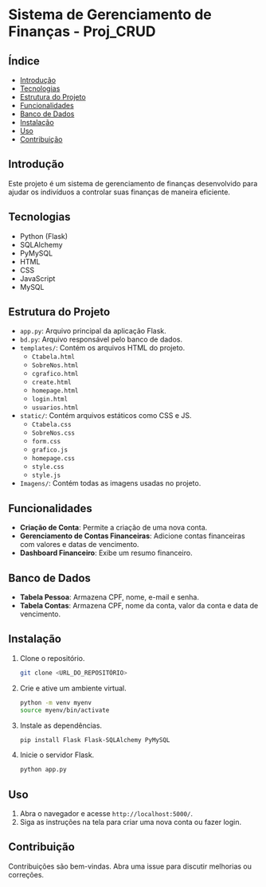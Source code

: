 # Sistema de Gerenciamento de Finanças - Proj_CRUD

## Índice

- [Introdução](#introdução)
- [Tecnologias](#tecnologias)
- [Estrutura do Projeto](#estrutura-do-projeto)
- [Funcionalidades](#funcionalidades)
- [Banco de Dados](#banco-de-dados)
- [Instalação](#instalação)
- [Uso](#uso)
- [Contribuição](#contribuição)

## Introdução

Este projeto é um sistema de gerenciamento de finanças desenvolvido para ajudar os indivíduos a controlar suas finanças de maneira eficiente.

## Tecnologias

- Python (Flask)
- SQLAlchemy
- PyMySQL
- HTML
- CSS
- JavaScript
- MySQL

## Estrutura do Projeto

- `app.py`: Arquivo principal da aplicação Flask.
- `bd.py`: Arquivo responsável pelo banco de dados.
- `templates/`: Contém os arquivos HTML do projeto.
    - `Ctabela.html`
    - `SobreNos.html`
    - `cgrafico.html`
    - `create.html`
    - `homepage.html`
    - `login.html`
    - `usuarios.html`
- `static/`: Contém arquivos estáticos como CSS e JS.
    - `Ctabela.css`
    - `SobreNos.css`
    - `form.css`
    - `grafico.js`
    - `homepage.css`
    - `style.css`
    - `style.js`
- `Imagens/`: Contém todas as imagens usadas no projeto.

## Funcionalidades

- **Criação de Conta**: Permite a criação de uma nova conta.
- **Gerenciamento de Contas Financeiras**: Adicione contas financeiras com valores e datas de vencimento.
- **Dashboard Financeiro**: Exibe um resumo financeiro.
  
## Banco de Dados

- **Tabela Pessoa**: Armazena CPF, nome, e-mail e senha.
- **Tabela Contas**: Armazena CPF, nome da conta, valor da conta e data de vencimento.

## Instalação

1. Clone o repositório.
    ```bash
    git clone <URL_DO_REPOSITÓRIO>
    ```
2. Crie e ative um ambiente virtual.
    ```bash
    python -m venv myenv
    source myenv/bin/activate
    ```
3. Instale as dependências.
    ```bash
    pip install Flask Flask-SQLAlchemy PyMySQL
    ```
4. Inicie o servidor Flask.
    ```bash
    python app.py
    ```

## Uso

1. Abra o navegador e acesse `http://localhost:5000/`.
2. Siga as instruções na tela para criar uma nova conta ou fazer login.

## Contribuição

Contribuições são bem-vindas. Abra uma issue para discutir melhorias ou correções.
